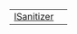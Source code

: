 |                                                                                                                       |     |
| --------------------------------------------------------------------------------------------------------------------- | --- |
| [ISanitizer](https://hamedfathi.gitbook.io/aurelia-2-doc-api/runtime/resources/value-converters/interface/isanitizer) |     |